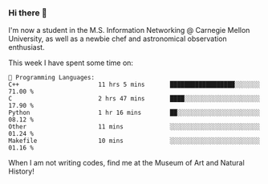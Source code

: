 ### Hi there 👋

I'm now a student in the M.S. Information Networking @ Carnegie Mellon University, as well as a newbie chef and astronomical observation enthusiast. 



<!--START_SECTION:waka-->
This week I have spent some time on: 

```text
💬 Programming Languages: 
C++                      11 hrs 5 mins       ██████████████████░░░░░░░   71.00 % 
C                        2 hrs 47 mins       ████░░░░░░░░░░░░░░░░░░░░░   17.90 % 
Python                   1 hr 16 mins        ██░░░░░░░░░░░░░░░░░░░░░░░   08.12 % 
Other                    11 mins             ░░░░░░░░░░░░░░░░░░░░░░░░░   01.24 % 
Makefile                 10 mins             ░░░░░░░░░░░░░░░░░░░░░░░░░   01.16 % 
```


<!--END_SECTION:waka-->

When I am not writing codes, find me at the Museum of Art and Natural History!
